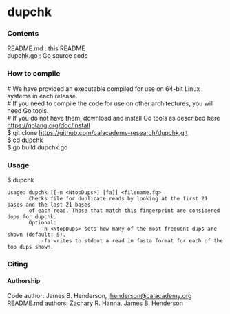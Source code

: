 # dupchk

### Contents
README.md : this README  
dupchk.go : Go source code  
  
### How to compile
\# We have provided an executable compiled for use on 64-bit Linux systems in each release.  
\# If you need to compile the code for use on other architectures, you will need Go tools.  
\# If you do not have them, download and install Go tools as described here https://golang.org/doc/install  
$ git clone https://github.com/calacademy-research/dupchk.git  
$ cd dupchk  
$ go build dupchk.go  
  
### Usage
$ dupchk  
```
Usage: dupchk [[-n <NtopDups>] [fa]] <filename.fq>
       Checks file for duplicate reads by looking at the first 21 bases and the last 21 bases
       of each read. Those that match this fingerprint are considered dups for dupchk.
       Optional:
           -n <NtopDups> sets how many of the most frequent dups are shown (default: 5).
           -fa writes to stdout a read in fasta format for each of the top dups shown.
```

### Citing

#### Authorship
Code author: James B. Henderson, jhenderson@calacademy.org  
README.md authors: Zachary R. Hanna, James B. Henderson  
